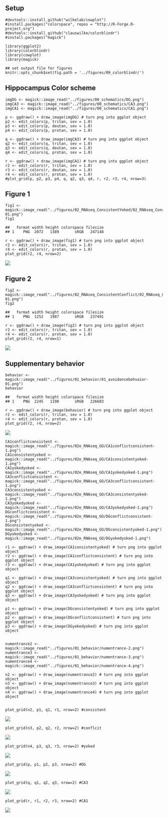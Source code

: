 Setup
-----

    #devtools::install_github("wilkelab/cowplot")
    #install.packages("colorspace", repos = "http://R-Forge.R-project.org")
    #devtools::install_github("clauswilke/colorblindr")
    #install.packages("magick")

    library(ggplot2)
    library(colorblindr)
    library(cowplot)
    library(magick)

    ## set output file for figures 
    knitr::opts_chunk$set(fig.path = '../figures/09_colorblindr/')

Hippocampus Color scheme
------------------------

    imgDG <- magick::image_read("../figures/00_schematics/DG.png")
    imgCA3 <- magick::image_read("../figures/00_schematics/CA3.png")
    imgCA1 <- magick::image_read("../figures/00_schematics/CA1.png")

    p <- ggdraw() + draw_image(imgDG) # turn png into ggplot object
    p2 <- edit_colors(p, tritan, sev = 1.0)
    p3 <- edit_colors(p, deutan, sev = 1.0)
    p4 <- edit_colors(p, protan, sev = 1.0)

    q <- ggdraw() + draw_image(imgCA3) # turn png into ggplot object
    q2 <- edit_colors(q, tritan, sev = 1.0)
    q3 <- edit_colors(q, deutan, sev = 1.0)
    q4 <- edit_colors(q, protan, sev = 1.0)

    r <- ggdraw() + draw_image(imgCA1) # turn png into ggplot object
    r2 <- edit_colors(r, tritan, sev = 1.0)
    r3 <- edit_colors(r, deutan, sev = 1.0)
    r4 <- edit_colors(r, protan, sev = 1.0)
    #plot_grid(p, p2, p3, p4, q, q2, q3, q4, r, r2, r3, r4, nrow=3)

Figure 1
--------

    fig1 <- magick::image_read("../figures/02_RNAseq_ConsistentYoked/02_RNAseq_ConsistentYoked-01.png")
    fig1

    ##   format width height colorspace filesize
    ## 1    PNG  2072   1389       sRGB   247148

    r <- ggdraw() + draw_image(fig1) # turn png into ggplot object
    r2 <- edit_colors(r, tritan, sev = 1.0)
    r4 <- edit_colors(r, protan, sev = 1.0)
    plot_grid(r2, r4, nrow=2)

![](../figures/09_colorblindr/fig1-1.png)

Figure 2
--------

    fig2 <- magick::image_read("../figures/02_RNAseq_ConsistentConflict/02_RNAseq_Conflict-01.png")
    fig2

    ##   format width height colorspace filesize
    ## 1    PNG  1252   1987       sRGB   237491

    r <- ggdraw() + draw_image(fig2) # turn png into ggplot object
    r2 <- edit_colors(r, tritan, sev = 1.0)
    r4 <- edit_colors(r, protan, sev = 1.0)
    plot_grid(r2, r4, nrow=1)

![](../figures/09_colorblindr/fig2-1.png)

Supplementary behavior
----------------------

    behavior <- magick::image_read("../figures/01_behavior/01_avoidancebehvaior-01.png")
    behavior

    ##   format width height colorspace filesize
    ## 1    PNG  2245   1190       sRGB   226683

    r <- ggdraw() + draw_image(behavior) # turn png into ggplot object
    r2 <- edit_colors(r, tritan, sev = 1.0)
    r4 <- edit_colors(r, protan, sev = 1.0)
    plot_grid(r2, r4, nrow=2)

![](../figures/09_colorblindr/behavior-1.png)

    CA1conflictconsistent <- magick::image_read("../figures/02e_RNAseq_GO/CA1conflictconsistent-1.png")
    CA1consistentyoked <- magick::image_read("../figures/02e_RNAseq_GO/CA1consistentyoked-1.png")
    CA1yokedyoked <- magick::image_read("../figures/02e_RNAseq_GO/CA1yokedyoked-1.png")
    CA3conflictconsistent <- magick::image_read("../figures/02e_RNAseq_GO/CA3conflictconsistent-1.png")
    CA3consistentyoked <- magick::image_read("../figures/02e_RNAseq_GO/CA3consistentyoked-1.png")
    CA3yokedyoked <- magick::image_read("../figures/02e_RNAseq_GO/CA3yokedyoked-1.png")
    DGconflictconsistent <- magick::image_read("../figures/02e_RNAseq_GO/DGconflictconsistent-1.png")
    DGconsistentyoked <- magick::image_read("../figures/02e_RNAseq_GO/DGconsistentyoked-1.png")
    DGyokedyoked <- magick::image_read("../figures/02e_RNAseq_GO/DGyokedyoked-1.png")

    r1 <- ggdraw() + draw_image(CA1consistentyoked) # turn png into ggplot object
    r2 <- ggdraw() + draw_image(CA1conflictconsistent) # turn png into ggplot object
    r3 <- ggdraw() + draw_image(CA1yokedyoked) # turn png into ggplot object

    q1 <- ggdraw() + draw_image(CA3consistentyoked) # turn png into ggplot object
    q2 <- ggdraw() + draw_image(CA3conflictconsistent) # turn png into ggplot object
    q3 <- ggdraw() + draw_image(CA3yokedyoked) # turn png into ggplot object

    p1 <- ggdraw() + draw_image(DGconsistentyoked) # turn png into ggplot object
    p2 <- ggdraw() + draw_image(DGconflictconsistent) # turn png into ggplot object
    p3 <- ggdraw() + draw_image(DGyokedyoked) # turn png into ggplot object


    numentrance2 <- magick::image_read("../figures/01_behavior/numentrance-2.png")
    numentrance3 <- magick::image_read("../figures/01_behavior/numentrance-3.png")
    numentrance4 <- magick::image_read("../figures/01_behavior/numentrance-4.png")

    n2 <- ggdraw() + draw_image(numentrance2) # turn png into ggplot object
    n3 <- ggdraw() + draw_image(numentrance3) # turn png into ggplot object
    n4 <- ggdraw() + draw_image(numentrance4) # turn png into ggplot object


    plot_grid(n2, p1, q1, r1, nrow=2) #consistent

![](../figures/09_colorblindr/GO-1.png)

    plot_grid(n3, p2, q2, r2, nrow=2) #conflcit

![](../figures/09_colorblindr/GO-2.png)

    plot_grid(n4, p3, q3, r3, nrow=2) #yoked

![](../figures/09_colorblindr/GO-3.png)

    plot_grid(p, p1, p2, p3, nrow=2) #DG

![](../figures/09_colorblindr/GO-4.png)

    plot_grid(q, q1, q2, q3, nrow=2) #CA3

![](../figures/09_colorblindr/GO-5.png)

    plot_grid(r, r1, r2, r3, nrow=2) #CA1

![](../figures/09_colorblindr/GO-6.png)
